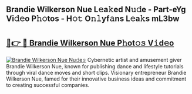 ## Brandie Wilkerson Nue L𝚎a𝚔ed N𝚞𝚍e - Part-eYg Vi𝚍𝚎o P𝚑𝚘tos - H𝚘𝚝 O𝚗𝚕yf𝚊ns L𝚎a𝚔s mL3bw

# <h2><a href="http://kfc8kyn.oniu.top/?m=Brandie+Wilkerson+Nue">🔗👉 🔴 Brandie Wilkerson Nue P𝚑ot𝚘𝚜 V𝚒d𝚎o</a></h2>

[![Brandie Wilkerson Nue Nu𝚍e𝚜](https://i.imgur.com/0qMVB7G.gif)](http://kfc8kyn.oniu.top/?m=Brandie+Wilkerson+Nue)
Cybernetic artist and amusement giver Brandie Wilkerson Nue, known for publishing dance and lifestyle tutorials through viral dance moves and short clips. Visionary entrepreneur Brandie Wilkerson Nue, famed for their innovative business ideas and commitment to creating successful companies.  
